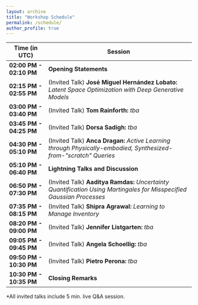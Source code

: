 ```yaml
---
layout: archive
title: "Workshop Schedule"
permalink: /schedule/
author_profile: true
---
```


**Time (in UTC)** | **Session**
------------ | ------------
**02:00 PM - 02:10 PM** |	**Opening Statements** 
**02:15 PM - 02:55 PM** |	(Invited Talk) **José Miguel Hernández Lobato:** *Latent Space Optimization with Deep Generative Models*
**03:00 PM - 03:40 PM** |	(Invited Talk) **Tom Rainforth:** *tba*
**03:45 PM - 04:25 PM** | (Invited Talk) **Dorsa Sadigh:** *tba*
**04:30 PM - 05:10 PM** | (Invited Talk) **Anca Dragan:** *Active Learning through Physically-embodied, Synthesized-from-"scratch" Queries*
**05:10 PM - 06:40 PM** |	**Lightning Talks and Discussion**
**06:50 PM - 07:30 PM** | (Invited Talk) **Aaditya Ramdas:** *Uncertainty Quantification Using Martingales for Misspecified Gaussian Processes*
**07:35 PM - 08:15 PM** |	(Invited Talk) **Shipra Agrawal:** *Learning to Manage Inventory*
**08:20 PM - 09:00 PM** |	(Invited Talk) **Jennifer Listgarten:** *tba*
**09:05 PM - 09:45 PM** |	(Invited Talk) **Angela Schoellig:** *tba*
**09:50 PM - 10:30 PM** | (Invited Talk) **Pietro Perona:** *tba*
**10:30 PM - 10:35 PM** |	**Closing Remarks**
<!-- -->
<!-- -->
<!--**02:00 PM - 02:10 PM**  <a target="_blank" href="https://calendar.google.com/event?action=TEMPLATE&amp;tmeid=MzdmOHAxMjE1MDdnaWhzNHNxOWVoZXIyMHMgbHNtdmZrc29uNXI0dG9ob2trMHFwY291MmtAZw&amp;tmsrc=lsmvfkson5r4tohokk0qpcou2k%40group.calendar.google.com"><img border="0" src="https://www.google.com/calendar/images/ext/gc_button1_en.gif"></a> |	**Opening Statements** -->
<!--**02:15 PM - 02:55 PM**  <a target="_blank" href="https://calendar.google.com/event?action=TEMPLATE&amp;tmeid=NDlydm9tdXZyZTE4cG83OG1rNGtmaGk2cDAgbHNtdmZrc29uNXI0dG9ob2trMHFwY291MmtAZw&amp;tmsrc=lsmvfkson5r4tohokk0qpcou2k%40group.calendar.google.com"><img border="0" src="https://www.google.com/calendar/images/ext/gc_button1_en.gif"></a> |	(Invited Talk) **José Miguel Hernández Lobato:** *Latent Space Optimization with Deep Generative Models*-->
<!--**03:00 PM - 03:40 PM**  <a target="_blank" href="https://calendar.google.com/event?action=TEMPLATE&amp;tmeid=Nmk2ZzdpMzRsbmgwZzhjMTIyZGlxY2c4cmwgbHNtdmZrc29uNXI0dG9ob2trMHFwY291MmtAZw&amp;tmsrc=lsmvfkson5r4tohokk0qpcou2k%40group.calendar.google.com"><img border="0" src="https://www.google.com/calendar/images/ext/gc_button1_en.gif"></a> |	(Invited Talk) **Tom Rainforth:** *tba*-->
<!--**03:45 PM - 04:25 PM**  <a target="_blank" href="https://calendar.google.com/event?action=TEMPLATE&amp;tmeid=MzhxdnUxcnIxY3M3Z2ZzdDl1N29ucGMzczkgbHNtdmZrc29uNXI0dG9ob2trMHFwY291MmtAZw&amp;tmsrc=lsmvfkson5r4tohokk0qpcou2k%40group.calendar.google.com"><img border="0" src="https://www.google.com/calendar/images/ext/gc_button1_en.gif"></a> |   (Invited Talk) **Dorsa Sadigh:** *tba*-->
<!--**04:30 PM - 05:10 PM**  <a target="_blank" href="https://calendar.google.com/event?action=TEMPLATE&amp;tmeid=NWQ5YjJyb3NvbHE5c2ZtZGhlaG1oMmtscTIgbHNtdmZrc29uNXI0dG9ob2trMHFwY291MmtAZw&amp;tmsrc=lsmvfkson5r4tohokk0qpcou2k%40group.calendar.google.com"><img border="0" src="https://www.google.com/calendar/images/ext/gc_button1_en.gif"></a> |   (Invited Talk) **Anca Dragan:** *Active Learning through Physically-embodied, Synthesized-from-"scratch" Queries*-->
<!--**05:10 PM - 06:40 PM**  <a target="_blank" href="https://calendar.google.com/event?action=TEMPLATE&amp;tmeid=NGRhYjluc2xjdTU3Y2h2dG5qMjkyZGswdGMgbHNtdmZrc29uNXI0dG9ob2trMHFwY291MmtAZw&amp;tmsrc=lsmvfkson5r4tohokk0qpcou2k%40group.calendar.google.com"><img border="0" src="https://www.google.com/calendar/images/ext/gc_button1_en.gif"></a> |	**Lightning Talks and Discussion**-->
<!--**06:50 PM - 07:30 PM**  <a target="_blank" href="https://calendar.google.com/event?action=TEMPLATE&amp;tmeid=NGVkZ2kycmJiY2JjMGU3OGgxa3ZzNGlyY2MgbHNtdmZrc29uNXI0dG9ob2trMHFwY291MmtAZw&amp;tmsrc=lsmvfkson5r4tohokk0qpcou2k%40group.calendar.google.com"><img border="0" src="https://www.google.com/calendar/images/ext/gc_button1_en.gif"></a> |   (Invited Talk) **Aaditya Ramdas:** *Uncertainty Quantification Using Martingales for Misspecified Gaussian Processes*-->
<!--**07:35 PM - 08:15 PM**  <a target="_blank" href="https://calendar.google.com/event?action=TEMPLATE&amp;tmeid=NDA2aGVjdDI3NWV2azdlOTR2NmxvNHBsYW0gbHNtdmZrc29uNXI0dG9ob2trMHFwY291MmtAZw&amp;tmsrc=lsmvfkson5r4tohokk0qpcou2k%40group.calendar.google.com"><img border="0" src="https://www.google.com/calendar/images/ext/gc_button1_en.gif"></a> |	(Invited Talk) **Shipra Agrawal:** *Learning to Manage Inventory*-->
<!--**08:20 PM - 09:00 PM**  <a target="_blank" href="https://calendar.google.com/event?action=TEMPLATE&amp;tmeid=NHE4MHIyMzJyc3IzcG5pYjNjNnAyMnY4OTcgbHNtdmZrc29uNXI0dG9ob2trMHFwY291MmtAZw&amp;tmsrc=lsmvfkson5r4tohokk0qpcou2k%40group.calendar.google.com"><img border="0" src="https://www.google.com/calendar/images/ext/gc_button1_en.gif"></a> |	(Invited Talk) **Jennifer Listgarten:** *tba*-->
<!--**09:05 PM - 09:45 PM**  <a target="_blank" href="https://calendar.google.com/event?action=TEMPLATE&amp;tmeid=MjVtOHY0YWxnYWdiNWY3bzFhMjRhNzFpc2sgbHNtdmZrc29uNXI0dG9ob2trMHFwY291MmtAZw&amp;tmsrc=lsmvfkson5r4tohokk0qpcou2k%40group.calendar.google.com"><img border="0" src="https://www.google.com/calendar/images/ext/gc_button1_en.gif"></a> |	(Invited Talk) **Angela Schoellig:** *tba*-->
<!--**09:50 PM - 10:30 PM**  <a target="_blank" href="https://calendar.google.com/event?action=TEMPLATE&amp;tmeid=NDlnOWJ0NGxwYjQ1ZjdyZ25kZ2k1ZmRjcDggbHNtdmZrc29uNXI0dG9ob2trMHFwY291MmtAZw&amp;tmsrc=lsmvfkson5r4tohokk0qpcou2k%40group.calendar.google.com"><img border="0" src="https://www.google.com/calendar/images/ext/gc_button1_en.gif"></a> |   (Invited Talk) **Pietro Perona:** *tba*-->
<!--**10:30 PM - 10:35 PM** |	**Closing Remarks**-->


*All invited talks include 5 min. live Q&A session.
